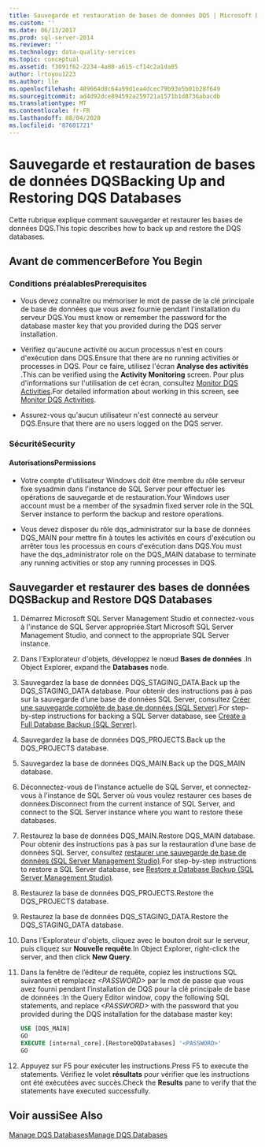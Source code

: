 ```yaml
---
title: Sauvegarde et restauration de bases de données DQS | Microsoft Docs
ms.custom: ''
ms.date: 06/13/2017
ms.prod: sql-server-2014
ms.reviewer: ''
ms.technology: data-quality-services
ms.topic: conceptual
ms.assetid: f3091f62-2234-4a80-a615-cf14c2a1da85
author: lrtoyou1223
ms.author: lle
ms.openlocfilehash: 489664d8c64a99d1ea4dcec79b93e5b01b28f649
ms.sourcegitcommit: ad4d92dce894592a259721a1571b1d8736abacdb
ms.translationtype: MT
ms.contentlocale: fr-FR
ms.lasthandoff: 08/04/2020
ms.locfileid: "87601721"
---
```

# <a name="backing-up-and-restoring-dqs-databases"></a><span data-ttu-id="5d76a-102">Sauvegarde et restauration de bases de données DQS</span><span class="sxs-lookup"><span data-stu-id="5d76a-102">Backing Up and Restoring DQS Databases</span></span>
  <span data-ttu-id="5d76a-103">Cette rubrique explique comment sauvegarder et restaurer les bases de données DQS.</span><span class="sxs-lookup"><span data-stu-id="5d76a-103">This topic describes how to back up and restore the DQS databases.</span></span>  
  
##  <a name="before-you-begin"></a><a name="BeforeYouBegin"></a> <span data-ttu-id="5d76a-104">Avant de commencer</span><span class="sxs-lookup"><span data-stu-id="5d76a-104">Before You Begin</span></span>  
  
###  <a name="prerequisites"></a><a name="Prerequisites"></a> <span data-ttu-id="5d76a-105">Conditions préalables</span><span class="sxs-lookup"><span data-stu-id="5d76a-105">Prerequisites</span></span>  
  
-   <span data-ttu-id="5d76a-106">Vous devez connaître ou mémoriser le mot de passe de la clé principale de base de données que vous avez fournie pendant l'installation du serveur DQS.</span><span class="sxs-lookup"><span data-stu-id="5d76a-106">You must know or remember the password for the database master key that you provided during the DQS server installation.</span></span>  
  
-   <span data-ttu-id="5d76a-107">Vérifiez qu'aucune activité ou aucun processus n'est en cours d'exécution dans DQS.</span><span class="sxs-lookup"><span data-stu-id="5d76a-107">Ensure that there are no running activities or processes in DQS.</span></span> <span data-ttu-id="5d76a-108">Pour ce faire, utilisez l'écran **Analyse des activités** .</span><span class="sxs-lookup"><span data-stu-id="5d76a-108">This can be verified using the **Activity Monitoring** screen.</span></span> <span data-ttu-id="5d76a-109">Pour plus d'informations sur l'utilisation de cet écran, consultez [Monitor DQS Activities](../../2014/data-quality-services/monitor-dqs-activities.md).</span><span class="sxs-lookup"><span data-stu-id="5d76a-109">For detailed information about working in this screen, see [Monitor DQS Activities](../../2014/data-quality-services/monitor-dqs-activities.md).</span></span>  
  
-   <span data-ttu-id="5d76a-110">Assurez-vous qu'aucun utilisateur n'est connecté au serveur DQS.</span><span class="sxs-lookup"><span data-stu-id="5d76a-110">Ensure that there are no users logged on the DQS server.</span></span>  
  
###  <a name="security"></a><a name="Security"></a> <span data-ttu-id="5d76a-111">Sécurité</span><span class="sxs-lookup"><span data-stu-id="5d76a-111">Security</span></span>  
  
####  <a name="permissions"></a><a name="Permissions"></a> <span data-ttu-id="5d76a-112">Autorisations</span><span class="sxs-lookup"><span data-stu-id="5d76a-112">Permissions</span></span>  
  
-   <span data-ttu-id="5d76a-113">Votre compte d'utilisateur Windows doit être membre du rôle serveur fixe sysadmin dans l'instance de SQL Server pour effectuer les opérations de sauvegarde et de restauration.</span><span class="sxs-lookup"><span data-stu-id="5d76a-113">Your Windows user account must be a member of the sysadmin fixed server role in the SQL Server instance to perform the backup and restore operations.</span></span>  
  
-   <span data-ttu-id="5d76a-114">Vous devez disposer du rôle dqs_administrator sur la base de données DQS_MAIN pour mettre fin à toutes les activités en cours d'exécution ou arrêter tous les processus en cours d'exécution dans DQS.</span><span class="sxs-lookup"><span data-stu-id="5d76a-114">You must have the dqs_administrator role on the DQS_MAIN database to terminate any running activities or stop any running processes in DQS.</span></span>  
  
##  <a name="backup-and-restore-dqs-databases"></a><a name="BackupRestore"></a><span data-ttu-id="5d76a-115">Sauvegarder et restaurer des bases de données DQS</span><span class="sxs-lookup"><span data-stu-id="5d76a-115">Backup and Restore DQS Databases</span></span>  
  
1.  <span data-ttu-id="5d76a-116">Démarrez Microsoft SQL Server Management Studio et connectez-vous à l'instance de SQL Server appropriée.</span><span class="sxs-lookup"><span data-stu-id="5d76a-116">Start Microsoft SQL Server Management Studio, and connect to the appropriate SQL Server instance.</span></span>  
  
2.  <span data-ttu-id="5d76a-117">Dans l'Explorateur d'objets, développez le nœud **Bases de données** .</span><span class="sxs-lookup"><span data-stu-id="5d76a-117">In Object Explorer, expand the **Databases** node.</span></span>  
  
3.  <span data-ttu-id="5d76a-118">Sauvegardez la base de données DQS_STAGING_DATA.</span><span class="sxs-lookup"><span data-stu-id="5d76a-118">Back up the DQS_STAGING_DATA database.</span></span> <span data-ttu-id="5d76a-119">Pour obtenir des instructions pas à pas sur la sauvegarde d’une base de données SQL Server, consultez [Créer une sauvegarde complète de base de données &#40;SQL Server&#41;](../relational-databases/backup-restore/create-a-full-database-backup-sql-server.md).</span><span class="sxs-lookup"><span data-stu-id="5d76a-119">For step-by-step instructions for backing a SQL Server database, see [Create a Full Database Backup &#40;SQL Server&#41;](../relational-databases/backup-restore/create-a-full-database-backup-sql-server.md).</span></span>  
  
4.  <span data-ttu-id="5d76a-120">Sauvegardez la base de données DQS_PROJECTS.</span><span class="sxs-lookup"><span data-stu-id="5d76a-120">Back up the DQS_PROJECTS database.</span></span>  
  
5.  <span data-ttu-id="5d76a-121">Sauvegardez la base de données DQS_MAIN.</span><span class="sxs-lookup"><span data-stu-id="5d76a-121">Back up the DQS_MAIN database.</span></span>  
  
6.  <span data-ttu-id="5d76a-122">Déconnectez-vous de l'instance actuelle de SQL Server, et connectez-vous à l'instance de SQL Server où vous voulez restaurer ces bases de données.</span><span class="sxs-lookup"><span data-stu-id="5d76a-122">Disconnect from the current instance of SQL Server, and connect to the SQL Server instance where you want to restore these databases.</span></span>  
  
7.  <span data-ttu-id="5d76a-123">Restaurez la base de données DQS_MAIN.</span><span class="sxs-lookup"><span data-stu-id="5d76a-123">Restore DQS_MAIN database.</span></span> <span data-ttu-id="5d76a-124">Pour obtenir des instructions pas à pas sur la restauration d’une base de données SQL Server, consultez [restaurer une sauvegarde de base de données &#40;SQL Server Management Studio&#41;](../relational-databases/backup-restore/restore-a-database-backup-using-ssms.md).</span><span class="sxs-lookup"><span data-stu-id="5d76a-124">For step-by-step instructions to restore a SQL Server database, see [Restore a Database Backup &#40;SQL Server Management Studio&#41;](../relational-databases/backup-restore/restore-a-database-backup-using-ssms.md).</span></span>  
  
8.  <span data-ttu-id="5d76a-125">Restaurez la base de données DQS_PROJECTS.</span><span class="sxs-lookup"><span data-stu-id="5d76a-125">Restore the DQS_PROJECTS database.</span></span>  
  
9. <span data-ttu-id="5d76a-126">Restaurez la base de données DQS_STAGING_DATA.</span><span class="sxs-lookup"><span data-stu-id="5d76a-126">Restore the DQS_STAGING_DATA database.</span></span>  
  
10. <span data-ttu-id="5d76a-127">Dans l'Explorateur d'objets, cliquez avec le bouton droit sur le serveur, puis cliquez sur **Nouvelle requête**.</span><span class="sxs-lookup"><span data-stu-id="5d76a-127">In Object Explorer, right-click the server, and then click **New Query**.</span></span>  
  
11. <span data-ttu-id="5d76a-128">Dans la fenêtre de l’éditeur de requête, copiez les instructions SQL suivantes et remplacez *\<PASSWORD>* par le mot de passe que vous avez fourni pendant l’installation de DQS pour la clé principale de base de données :</span><span class="sxs-lookup"><span data-stu-id="5d76a-128">In the Query Editor window, copy the following SQL statements, and replace *\<PASSWORD>* with the password that you provided during the DQS installation for the database master key:</span></span>  
  
    ```sql  
    USE [DQS_MAIN]  
    GO  
    EXECUTE [internal_core].[RestoreDQDatabases] '<PASSWORD>'  
    GO  
    ```  
  
12. <span data-ttu-id="5d76a-129">Appuyez sur F5 pour exécuter les instructions.</span><span class="sxs-lookup"><span data-stu-id="5d76a-129">Press F5 to execute the statements.</span></span> <span data-ttu-id="5d76a-130">Vérifiez le volet **résultats** pour vérifier que les instructions ont été exécutées avec succès.</span><span class="sxs-lookup"><span data-stu-id="5d76a-130">Check the **Results** pane to verify that the statements have executed successfully.</span></span>  
  
## <a name="see-also"></a><span data-ttu-id="5d76a-131">Voir aussi</span><span class="sxs-lookup"><span data-stu-id="5d76a-131">See Also</span></span>  
 [<span data-ttu-id="5d76a-132">Manage DQS Databases</span><span class="sxs-lookup"><span data-stu-id="5d76a-132">Manage DQS Databases</span></span>](../../2014/data-quality-services/manage-dqs-databases.md)  
  
  
